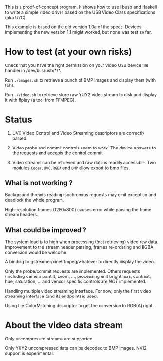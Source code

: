 This is a proof-of-concept program. It shows how to use libusb and
Haskell to write a simple video driver based on the USB Video Class
specifications (aka UVC).

This example is based on the old version 1.0a of the specs. Devices
implementing the new version 1.1 might worked, but none was test so far.

How to test (at your own risks)
===============================

Check that you have the right permission on your video USB device file
handler in /dev/bus/usb/\*/\*.

Run `./images.sh` to retrieve a bunch of BMP images and display them
(with feh).

Run `./video.sh` to retrieve store raw YUY2 video stream to disk and
display it with ffplay (a tool from FFMPEG).

Status
======

1. UVC Video Control and Video Streaming descriptors are correctly parsed.

2. Video probe and commit controls seem to work. The device answers to
   the requests and accepts the control commit.

3. Video streams can be retrieved and raw data is readily accessible.
   Two modules `Codec.UVC.RGBA` and `BMP` allow export to bmp files.

What is not working ?
---------------------

Background threads reading isochronous requests may emit exception and
deadlock the whole program.

High-resolution frames (1280x800) causes error while parsing the frame
stream headers.

What could be improved ?
------------------------

The system load is to high when processing (!not retrieving) video raw
data. Improvement to the stream header parsing, frames re-ordering and
RGBA conversion would be welcome.

A binding to gstreamer/xine/ffmpeg/whatever to directly display the
video.

Only the probe/commit requests are implemented. Others requests
(including camera pantilt, zoom, …, processing unit brightness,
contrast, hue, saturation, … and vendor specific controls are *NOT*
implemented.

Handling multiple video streaming interface. For now, only the first
video streaming interface (and its endpoint) is used.

Using the ColorMatching descriptor to get the conversion to RGB(A)
right.

About the video data stream
===========================

Only uncompressed streams are supported.

Only YUY2 uncompressed data can be decoded to BMP images. NV12 support
is experimental.
